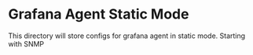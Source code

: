 # Grafana Agent Static Mode 
This directory will store configs for grafana agent in static mode. Starting with SNMP
